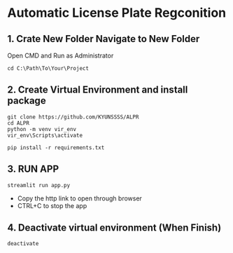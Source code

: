 # Automatic License Plate Regconition

## 1. Crate New Folder Navigate to New Folder
Open CMD and Run as Administrator
    
    cd C:\Path\To\Your\Project
## 2. Create Virtual Environment and install package

    
    git clone https://github.com/KYUNSSSS/ALPR
    cd ALPR
    python -m venv vir_env
    vir_env\Scripts\activate
    
    pip install -r requirements.txt
    

## 3. RUN APP
    streamlit run app.py

- Copy the http link to open through browser
- CTRL+C to stop the app 
## 4. Deactivate virtual environment (When Finish)
    deactivate 





